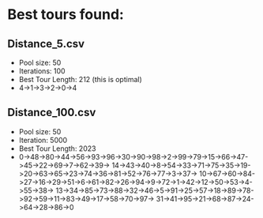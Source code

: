 # Best tours found:

## Distance_5.csv
 * Pool size: 50
 * Iterations: 100
 * Best Tour Length: 212 (this is optimal)
 * 4->1->3->2->0->4
   
## Distance_100.csv
 * Pool size: 50
 * Iteration: 5000
 * Best Tour Length: 2023
 * 0->48->80->44->56->93->96->30->90->98->2->99->79->15->66->47->45->22->69->7->62->39->
  14->43->40->8->54->33->71->75->35->19->20->63->65->23->74->36->81->52->76->77->3->37->
  10->67->60->84->27->16->29->51->6->61->82->26->94->9->72->1->42->12->50->53->4->55->38->
  13->34->85->73->88->32->46->5->91->25->57->18->89->78->92->59->11->83->49->17->58->70->97->
  31->41->95->21->68->87->24->64->28->86->0
